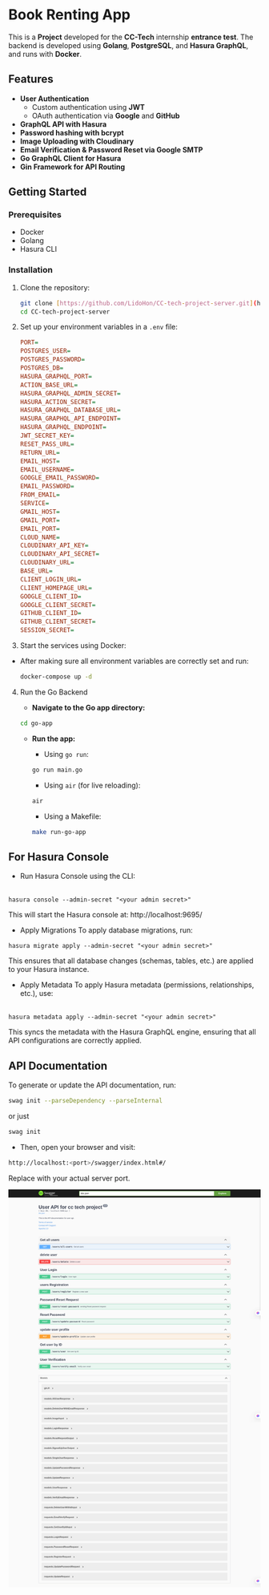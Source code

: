 # Book Renting App

This is a **Project** developed for the **CC-Tech** internship **entrance test**. The backend is developed using **Golang**, **PostgreSQL**, and **Hasura GraphQL**, and runs with **Docker**.

## Features

- **User Authentication**
  - Custom authentication using **JWT**
  - OAuth authentication via **Google** and **GitHub**
- **GraphQL API with Hasura**
- **Password hashing with bcrypt**
- **Image Uploading with Cloudinary**
- **Email Verification & Password Reset via Google SMTP**
- **Go GraphQL Client for Hasura**
- **Gin Framework for API Routing**

## Getting Started

### Prerequisites

- Docker
- Golang
- Hasura CLI

### Installation

1. Clone the repository:
   ```sh
   git clone [https://github.com/LidoHon/CC-tech-project-server.git](https://github.com/LidoHon/CC-tech-project-server.git)
   cd CC-tech-project-server
   ```
2. Set up your environment variables in a `.env` file:

   ```ini
   PORT=
   POSTGRES_USER=
   POSTGRES_PASSWORD=
   POSTGRES_DB=
   HASURA_GRAPHQL_PORT=
   ACTION_BASE_URL=
   HASURA_GRAPHQL_ADMIN_SECRET=
   HASURA_ACTION_SECRET=
   HASURA_GRAPHQL_DATABASE_URL=
   HASURA_GRAPHQL_API_ENDPOINT=
   HASURA_GRAPHQL_ENDPOINT=
   JWT_SECRET_KEY=
   RESET_PASS_URL=
   RETURN_URL=
   EMAIL_HOST=
   EMAIL_USERNAME=
   GOOGLE_EMAIL_PASSWORD=
   EMAIL_PASSWORD=
   FROM_EMAIL=
   SERVICE=
   GMAIL_HOST=
   GMAIL_PORT=
   EMAIL_PORT=
   CLOUD_NAME=
   CLOUDINARY_API_KEY=
   CLOUDINARY_API_SECRET=
   CLOUDINARY_URL=
   BASE_URL=
   CLIENT_LOGIN_URL=
   CLIENT_HOMEPAGE_URL=
   GOOGLE_CLIENT_ID=
   GOOGLE_CLIENT_SECRET=
   GITHUB_CLIENT_ID=
   GITHUB_CLIENT_SECRET=
   SESSION_SECRET=
   ```

3. Start the services using Docker:

- After making sure all environment variables are correctly set and run:
  ```sh
  docker-compose up -d
  ```

4. Run the Go Backend

   - **Navigate to the Go app directory:**

   ```sh
   cd go-app
   ```

   - **Run the app:**

     - Using `go run`:

     ```sh
     go run main.go
     ```

     - Using `air` (for live reloading):

     ```sh
     air
     ```

     - Using a Makefile:

     ```sh
     make run-go-app
     ```

## For Hasura Console

- Run Hasura Console using the CLI:

```

hasura console --admin-secret "<your admin secret>"
```

This will start the Hasura console at: http://localhost:9695/

- Apply Migrations
  To apply database migrations, run:

```
hasura migrate apply --admin-secret "<your admin secret>"
```

This ensures that all database changes (schemas, tables, etc.) are applied to your Hasura instance.

- Apply Metadata
  To apply Hasura metadata (permissions, relationships, etc.), use:

```

hasura metadata apply --admin-secret "<your admin secret>"
```

This syncs the metadata with the Hasura GraphQL engine, ensuring that all API configurations are correctly applied.

## API Documentation

To generate or update the API documentation, run:

```sh
swag init --parseDependency --parseInternal
```

or just

```sh
swag init
```

- Then, open your browser and visit:

```sh
http://localhost:<port>/swagger/index.html#/
```

Replace <port> with your actual server port.

![API Documentation](assets/images/api-docs.png)
